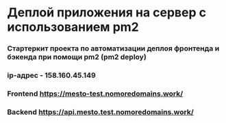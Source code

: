 # Деплой приложения на сервер с использованием pm2

### Стартеркит проекта по автоматизации деплоя фронтенда и бэкенда при помощи pm2 (pm2 deploy)
### ip-адрес - 158.160.45.149
### Frontend https://mesto-test.nomoredomains.work/
### Backend https://api.mesto.test.nomoredomains.work/

